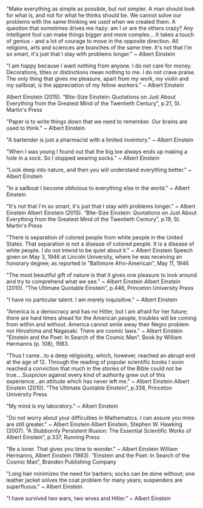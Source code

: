 


"Make everything as simple as possible, but not simpler. A man should look for what is, and not for what he thinks should be. We cannot solve our problems with the same thinking we used when we created them. A question that sometimes drives me hazy: am I or are the others crazy? Any intelligent fool can make things bigger and more complex... It takes a touch of genius - and a lot of courage to move in the opposite direction. All religions, arts and sciences are branches of the same tree. It's not that I'm so smart, it's just that I stay with problems longer." ~ Albert Einstein


"I am happy because I want nothing from anyone. I do not care for money. Decorations, titles or distinctions mean nothing to me. I do not crave praise. The only thing that gives me pleasure, apart from my work, my violin and my sailboat, is the appreciation of my fellow workers." ~ Albert Einstein

Albert Einstein (2015). “Bite-Size Einstein: Quotations on Just About Everything from the Greatest Mind of the Twentieth Century”, p.21, St. Martin's Press


"Paper is to write things down that we need to remember. Our brains are used to think." ~ Albert Einstein

"A bartender is just a pharmacist with a limited inventory." ~ Albert Einstein

"When I was young I found out that the big toe always ends up making a hole in a sock. 
 So I stopped wearing socks." ~ Albert Einstein
 
 
 "Look deep into nature, and then you will understand everything better." ~ Albert Einstein
 
 
 "In a sailboat I become oblivious to everything else in the world." ~ Albert Einstein
 
 
 "It's not that I'm so smart, it's just that I stay with problems longer." ~ Albert Einstein
 Albert Einstein (2015). “Bite-Size Einstein: Quotations on Just About Everything from the Greatest Mind of the Twentieth Century”, p.19, St. Martin's Press
 
 
 "There is separation of colored people from white people in the United States. That separation is not a disease of colored people. It is a disease of white people. I do not intend to be quiet about it." ~ Albert Einstein
 Speech given on May 3, 1946 at Lincoln University, where he was receiving an honorary degree; as reported in "Baltimore Afro-American", May 11, 1946
 
 
 "The most beautiful gift of nature is that it gives one pleasure to look around and try to comprehend what we see." ~ Albert Einstein
 Albert Einstein (2010). “The Ultimate Quotable Einstein”, p.446, Princeton University Press
 
 
 "I have no particular talent. I am merely inquisitive." ~ Albert Einstein
 
 
 "America is a democracy and has no Hitler, but I am afraid for her future; there are hard times ahead for the American people, troubles will be coming from within and without. America cannot smile away their Negro problem nor Hiroshima and Nagasaki. There are cosmic laws." ~ Albert Einstein
 "Einstein and the Poet: In Search of the Cosmic Man". Book by William Hermanns (p. 108), 1983.
 
 
 "Thus I came...to a deep religiosity, which, however, reached an abrupt end at the age of 12. Through the reading of popular scientific books I soon reached a conviction that much in the stories of the Bible could not be true....Suspicion against every kind of authority grew out of this experience...an attitude which has never left me." ~ Albert Einstein
 Albert Einstein (2010). “The Ultimate Quotable Einstein”, p.338, Princeton University Press
 
 
 "My mind is my laboratory." ~ Albert Einstein
 
 
 "Do not worry about your difficulties in Mathematics. I can assure you mine are still greater." ~ Albert Einstein
 Albert Einstein, Stephen W. Hawking (2007). “A Stubbornly Persistent Illusion: The Essential Scientific Works of Albert Einstein”, p.337, Running Press
 
 
 "Be a loner. That gives you time to wonder." ~ Albert Einstein
 William Hermanns, Albert Einstein (1983). “Einstein and the Poet: In Search of the Cosmic Man”, Branden Publishing Company
 
 
 "Long hair minimizes the need for barbers; socks can be done without; one leather jacket solves the coat problem for many years; suspenders are superfluous." ~ Albert Einstein
 
 
 "I have survived two wars, two wives and Hitler." ~ Albert Einstein
